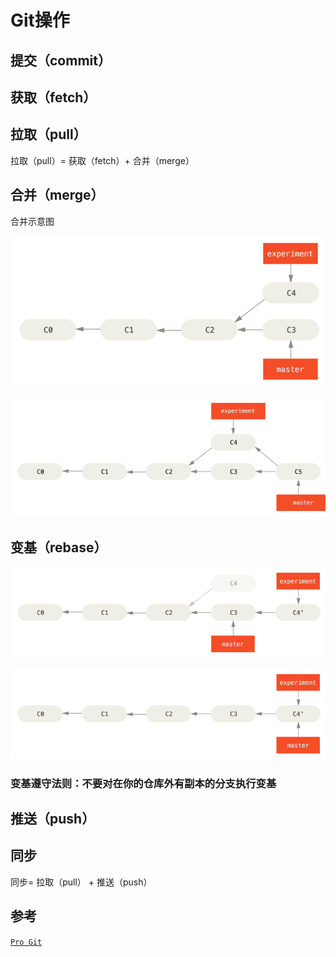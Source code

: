 # Git操作

## 提交（commit）

## 获取（fetch）

## 拉取（pull）

拉取（pull）= 获取（fetch）+ 合并（merge）

## 合并（merge）

合并示意图

![合并前](https://github.com/O-R/Blog/blob/Blog_hzh/Files/Img/merge-1.png?raw=true)

![合并后](https://github.com/O-R/Blog/blob/Blog_hzh/Files/Img/merge-2.png?raw=true)

## 变基（rebase）

![变基前](https://github.com/O-R/Blog/blob/Blog_hzh/Files/Img/rebase-1.png?raw=true)

![变基后](https://github.com/O-R/Blog/blob/Blog_hzh/Files/Img/rebase-2.png?raw=true)

### 变基遵守法则：不要对在你的仓库外**有副本的分支**执行变基

## 推送（push）

## 同步

同步= 拉取（pull） + 推送（push）

## 参考

[`Pro Git`](https://git-scm.com/book/zh/v2)
